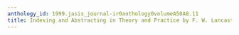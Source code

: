 ```yaml
---
anthology_id: 1999.jasis_journal-ir0anthology0volumeA50A8.11
title: Indexing and Abstracting in Theory and Practice by F. W. Lancaster
---
```

